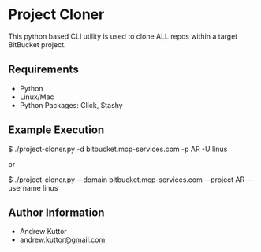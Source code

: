 Project Cloner
=========

This python based CLI utility is used to clone ALL repos within a target BitBucket project.

Requirements
------------

- Python
- Linux/Mac
- Python Packages: Click, Stashy

Example Execution
------------
$ ./project-cloner.py -d bitbucket.mcp-services.com -p AR -U linus

or

$ ./project-cloner.py --domain bitbucket.mcp-services.com --project AR --username linus


Author Information
------------------

- Andrew Kuttor
- andrew.kuttor@gmail.com
